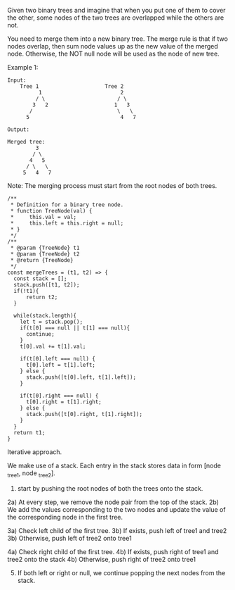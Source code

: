 Given two binary trees and imagine that when you put one of them to cover the other, some nodes of the two trees are overlapped while the others are not.

You need to merge them into a new binary tree. The merge rule is that if two nodes overlap, then sum node values up as the new value of the merged node. Otherwise, the NOT null node will be used as the node of new tree.

Example 1:
```
Input: 
	Tree 1                     Tree 2                  
          1                         2                             
         / \                       / \                            
        3   2                     1   3                        
       /                           \   \                      
      5                             4   7      
      
Output:

Merged tree:
	     3
	    / \
	   4   5
	  / \   \ 
	 5   4   7
```
Note: The merging process must start from the root nodes of both trees.

```
/**
 * Definition for a binary tree node.
 * function TreeNode(val) {
 *     this.val = val;
 *     this.left = this.right = null;
 * }
 */
/**
 * @param {TreeNode} t1
 * @param {TreeNode} t2
 * @return {TreeNode}
 */
const mergeTrees = (t1, t2) => {
  const stack = [];
  stack.push([t1, t2]);
  if(!t1){
      return t2;
  }
 
  while(stack.length){
    let t = stack.pop();
    if(t[0] === null || t[1] === null){
      continue;
    }
    t[0].val += t[1].val;
    
    if(t[0].left === null) {
      t[0].left = t[1].left;    
    } else {
      stack.push([t[0].left, t[1].left]);
    }
    
    if(t[0].right === null) {
      t[0].right = t[1].right;    
    } else {
      stack.push([t[0].right, t[1].right]);
    }
  }
  return t1;
}
```

Iterative approach.

We make use of a stack. Each entry in the stack stores data in form [node <sub>tree1</sub>, node <sub>tree2</sub>].

1) start by pushing the root nodes of both the trees onto the stack.


2a) At every step, we remove the node pair from the top of the stack.
2b) We add the values corresponding to the two nodes and update the value of the corresponding node in the first tree.


3a) Check left child of the first tree.
3b) If exists, push left of tree1 and tree2
3b) Otherwise, push left of tree2 onto tree1


4a) Check right child of the first tree.
4b) If exists, push right of tree1 and tree2 onto the stack
4b) Otherwise, push right of tree2 onto tree1

5) If both left or right or null, we continue popping the next nodes from the stack.
